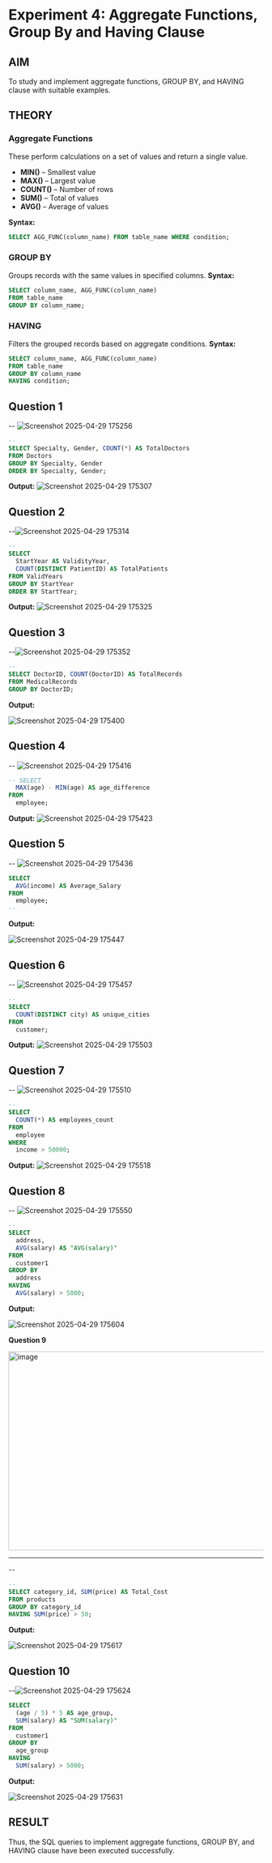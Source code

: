 # Experiment 4: Aggregate Functions, Group By and Having Clause

## AIM
To study and implement aggregate functions, GROUP BY, and HAVING clause with suitable examples.

## THEORY

### Aggregate Functions
These perform calculations on a set of values and return a single value.

- **MIN()** – Smallest value  
- **MAX()** – Largest value  
- **COUNT()** – Number of rows  
- **SUM()** – Total of values  
- **AVG()** – Average of values

**Syntax:**
```sql
SELECT AGG_FUNC(column_name) FROM table_name WHERE condition;
```
### GROUP BY
Groups records with the same values in specified columns.
**Syntax:**
```sql
SELECT column_name, AGG_FUNC(column_name)
FROM table_name
GROUP BY column_name;
```
### HAVING
Filters the grouped records based on aggregate conditions.
**Syntax:**
```sql
SELECT column_name, AGG_FUNC(column_name)
FROM table_name
GROUP BY column_name
HAVING condition;
```

**Question 1**
--
-- ![Screenshot 2025-04-29 175256](https://github.com/user-attachments/assets/7272ef76-6d77-4604-8108-e97d2bffc783)


```sql
--
SELECT Specialty, Gender, COUNT(*) AS TotalDoctors
FROM Doctors
GROUP BY Specialty, Gender
ORDER BY Specialty, Gender;
```

**Output:**
![Screenshot 2025-04-29 175307](https://github.com/user-attachments/assets/b4e05133-e49e-4af7-987a-d4f09f37bceb)



**Question 2**
---
--![Screenshot 2025-04-29 175314](https://github.com/user-attachments/assets/101e5d00-02c2-4b37-89e7-81cfebe1ddc2)


```sql
--
SELECT 
  StartYear AS ValidityYear,
  COUNT(DISTINCT PatientID) AS TotalPatients
FROM ValidYears
GROUP BY StartYear
ORDER BY StartYear;

```

**Output:**
![Screenshot 2025-04-29 175325](https://github.com/user-attachments/assets/7d0a4514-7d1b-4f35-bb8f-ebf572d31c08)



**Question 3**
---
--![Screenshot 2025-04-29 175352](https://github.com/user-attachments/assets/2c9377e7-55be-4d91-99f2-2d2b90868498)


```sql
--
SELECT DoctorID, COUNT(DoctorID) AS TotalRecords
FROM MedicalRecords
GROUP BY DoctorID;
```

**Output:**

![Screenshot 2025-04-29 175400](https://github.com/user-attachments/assets/b18c53b4-d81a-4f9b-9b9e-673fbb952584)

**Question 4**
---
-- 
![Screenshot 2025-04-29 175416](https://github.com/user-attachments/assets/3ceda034-d41e-4544-b8cd-563fa80ebffc)



```sql
-- SELECT 
  MAX(age) - MIN(age) AS age_difference
FROM 
  employee;
```

**Output:**
![Screenshot 2025-04-29 175423](https://github.com/user-attachments/assets/bb9251a5-96e9-452e-942d-1eb0032d4067)



**Question 5**
---
-- 
![Screenshot 2025-04-29 175436](https://github.com/user-attachments/assets/aa66c6be-94ab-4df9-a7cf-9bd44f68dc17)

```sql
SELECT 
  AVG(income) AS Average_Salary
FROM 
  employee;
--

```

**Output:**

![Screenshot 2025-04-29 175447](https://github.com/user-attachments/assets/a36c847a-c831-4e71-bb2b-cf2f86726824)


**Question 6**
---
--
![Screenshot 2025-04-29 175457](https://github.com/user-attachments/assets/0a74824c-d604-4046-86af-f849e6a2e20f)

```sql
-- 
SELECT 
  COUNT(DISTINCT city) AS unique_cities
FROM 
  customer;
```

**Output:**
![Screenshot 2025-04-29 175503](https://github.com/user-attachments/assets/e5a7c486-3c3e-4f86-b6b4-4eb35a4588a1)


**Question 7**
---
-- ![Screenshot 2025-04-29 175510](https://github.com/user-attachments/assets/d88cbb43-9554-45bc-9aa7-c2450de6348c)


```sql
--
SELECT 
  COUNT(*) AS employees_count
FROM 
  employee
WHERE 
  income > 50000;
```

**Output:**
![Screenshot 2025-04-29 175518](https://github.com/user-attachments/assets/b791f091-b68b-4d1e-8822-7197c8b827cc)


**Question 8**
---
-- 
![Screenshot 2025-04-29 175550](https://github.com/user-attachments/assets/0514d7e9-bbb2-43fe-93b7-28a961c159e7)

```sql
--
SELECT 
  address, 
  AVG(salary) AS "AVG(salary)"
FROM 
  customer1
GROUP BY 
  address
HAVING 
  AVG(salary) > 5000;
```

**Output:**

![Screenshot 2025-04-29 175604](https://github.com/user-attachments/assets/0ea3f7f9-546b-4de5-b9e3-3734fc39d3ac)

**Question 9**

<img width="758" height="393" alt="image" src="https://github.com/user-attachments/assets/a632b8c4-9206-4a69-a7cf-0f92432bdc2a" />

---
-- 
```sql
--
SELECT category_id, SUM(price) AS Total_Cost
FROM products
GROUP BY category_id
HAVING SUM(price) > 50;

```

**Output:**

![Screenshot 2025-04-29 175617](https://github.com/user-attachments/assets/502c8302-6956-4379-8e29-c88586df985a)


**Question 10**
---
--![Screenshot 2025-04-29 175624](https://github.com/user-attachments/assets/031f4943-4e7c-4067-94d2-145051d9284c)

```sql
SELECT 
  (age / 5) * 5 AS age_group,
  SUM(salary) AS "SUM(salary)"
FROM 
  customer1
GROUP BY 
  age_group
HAVING 
  SUM(salary) > 5000;
```

**Output:**



![Screenshot 2025-04-29 175631](https://github.com/user-attachments/assets/57528701-dfc0-4fad-b024-a267808a6771)

## RESULT
Thus, the SQL queries to implement aggregate functions, GROUP BY, and HAVING clause have been executed successfully.
